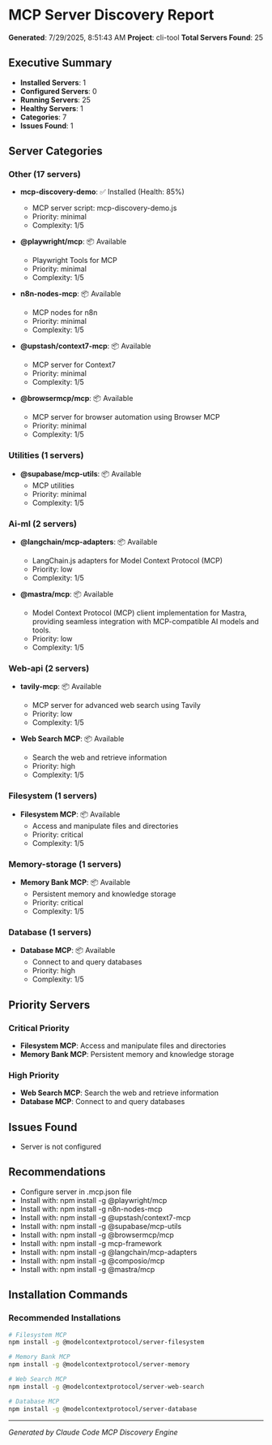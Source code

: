 # MCP Server Discovery Report

**Generated**: 7/29/2025, 8:51:43 AM
**Project**: cli-tool
**Total Servers Found**: 25

## Executive Summary

- **Installed Servers**: 1
- **Configured Servers**: 0
- **Running Servers**: 25
- **Healthy Servers**: 1
- **Categories**: 7
- **Issues Found**: 1

## Server Categories

### Other (17 servers)

- **mcp-discovery-demo**: ✅ Installed (Health: 85%)
  - MCP server script: mcp-discovery-demo.js
  - Priority: minimal
  - Complexity: 1/5

- **@playwright/mcp**: 📦 Available
  - Playwright Tools for MCP
  - Priority: minimal
  - Complexity: 1/5

- **n8n-nodes-mcp**: 📦 Available
  - MCP nodes for n8n 
  - Priority: minimal
  - Complexity: 1/5

- **@upstash/context7-mcp**: 📦 Available
  - MCP server for Context7
  - Priority: minimal
  - Complexity: 1/5

- **@browsermcp/mcp**: 📦 Available
  - MCP server for browser automation using Browser MCP
  - Priority: minimal
  - Complexity: 1/5

### Utilities (1 servers)

- **@supabase/mcp-utils**: 📦 Available
  - MCP utilities
  - Priority: minimal
  - Complexity: 1/5

### Ai-ml (2 servers)

- **@langchain/mcp-adapters**: 📦 Available
  - LangChain.js adapters for Model Context Protocol (MCP)
  - Priority: low
  - Complexity: 1/5

- **@mastra/mcp**: 📦 Available
  - Model Context Protocol (MCP) client implementation for Mastra, providing seamless integration with MCP-compatible AI models and tools.
  - Priority: low
  - Complexity: 1/5

### Web-api (2 servers)

- **tavily-mcp**: 📦 Available
  - MCP server for advanced web search using Tavily
  - Priority: low
  - Complexity: 1/5

- **Web Search MCP**: 📦 Available
  - Search the web and retrieve information
  - Priority: high
  - Complexity: 1/5

### Filesystem (1 servers)

- **Filesystem MCP**: 📦 Available
  - Access and manipulate files and directories
  - Priority: critical
  - Complexity: 1/5

### Memory-storage (1 servers)

- **Memory Bank MCP**: 📦 Available
  - Persistent memory and knowledge storage
  - Priority: critical
  - Complexity: 1/5

### Database (1 servers)

- **Database MCP**: 📦 Available
  - Connect to and query databases
  - Priority: high
  - Complexity: 1/5

## Priority Servers

### Critical Priority
- **Filesystem MCP**: Access and manipulate files and directories
- **Memory Bank MCP**: Persistent memory and knowledge storage

### High Priority
- **Web Search MCP**: Search the web and retrieve information
- **Database MCP**: Connect to and query databases

## Issues Found

- Server is not configured

## Recommendations

- Configure server in .mcp.json file
- Install with: npm install -g @playwright/mcp
- Install with: npm install -g n8n-nodes-mcp
- Install with: npm install -g @upstash/context7-mcp
- Install with: npm install -g @supabase/mcp-utils
- Install with: npm install -g @browsermcp/mcp
- Install with: npm install -g mcp-framework
- Install with: npm install -g @langchain/mcp-adapters
- Install with: npm install -g @composio/mcp
- Install with: npm install -g @mastra/mcp

## Installation Commands

### Recommended Installations
```bash
# Filesystem MCP
npm install -g @modelcontextprotocol/server-filesystem
```

```bash
# Memory Bank MCP
npm install -g @modelcontextprotocol/server-memory
```

```bash
# Web Search MCP
npm install -g @modelcontextprotocol/server-web-search
```

```bash
# Database MCP
npm install -g @modelcontextprotocol/server-database
```


---
*Generated by Claude Code MCP Discovery Engine*
